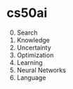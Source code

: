# cs50ai
0. Search
1. Knowledge
2. Uncertainty
3. Optimization
4. Learning
5. Neural Networks
6. Language
